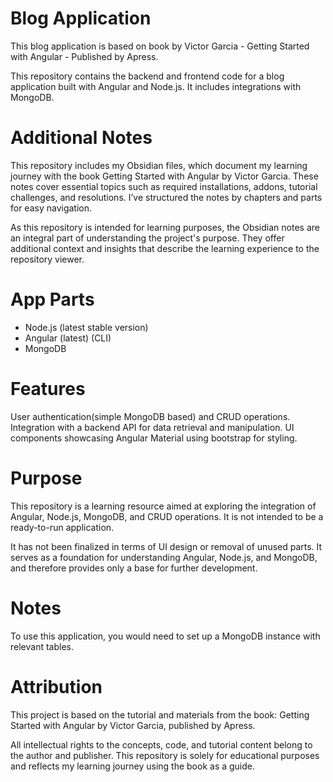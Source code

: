 # Blog Application
This blog application is based on book by Victor Garcia - Getting Started with Angular - Published by Apress.

This repository contains the backend and frontend code for a blog application built with Angular and Node.js. It includes integrations with MongoDB.

# Additional Notes
This repository includes my Obsidian files, which document my learning journey with the book Getting Started with Angular by Victor Garcia. These notes cover essential topics such as required installations, addons, tutorial challenges, and resolutions. I’ve structured the notes by chapters and parts for easy navigation.

As this repository is intended for learning purposes, the Obsidian notes are an integral part of understanding the project's purpose. They offer additional context and insights that describe the learning experience to the repository viewer.

# App Parts
- Node.js (latest stable version)
- Angular (latest) (CLI)
- MongoDB

# Features
User authentication(simple MongoDB based) and CRUD operations.
Integration with a backend API for data retrieval and manipulation.
UI components showcasing Angular Material using bootstrap for styling.

# Purpose
This repository is a learning resource aimed at exploring the integration of Angular, Node.js, MongoDB, and CRUD operations. It is not intended to be a ready-to-run application.

It has not been finalized in terms of UI design or removal of unused parts. It serves as a foundation for understanding Angular, Node.js, and MongoDB, and therefore provides only a base for further development.

# Notes
To use this application, you would need to set up a MongoDB instance with relevant tables.

# Attribution
This project is based on the tutorial and materials from the book: Getting Started with Angular by Victor Garcia, published by Apress.

All intellectual rights to the concepts, code, and tutorial content belong to the author and publisher. This repository is solely for educational purposes and reflects my learning journey using the book as a guide.